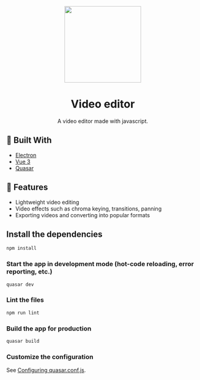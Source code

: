 <p align=center>
  <img src="https://user-images.githubusercontent.com/36193643/179372888-e42bccb2-a811-4545-b326-cadf277617db.png" width="200" height="200" />
</p>

<h1 align=center>Video editor</h1>
<p align=center>A video editor made with javascript.</p>

## 🔨 Built With

- [Electron](https://www.electronjs.org/)
- [Vue 3](https://vuejs.org/)
- [Quasar](https://quasar.dev/)

## 🚀 Features

- Lightweight video editing
- Video effects such as chroma keying, transitions, panning
- Exporting videos and converting into popular formats

## Install the dependencies
```bash
npm install
```

### Start the app in development mode (hot-code reloading, error reporting, etc.)
```bash
quasar dev
```

### Lint the files
```bash
npm run lint
```

### Build the app for production
```bash
quasar build
```

### Customize the configuration
See [Configuring quasar.conf.js](https://quasar.dev/quasar-cli/quasar-conf-js).

